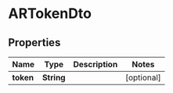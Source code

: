 
# ARTokenDto

## Properties
Name | Type | Description | Notes
------------ | ------------- | ------------- | -------------
**token** | **String** |  |  [optional]




